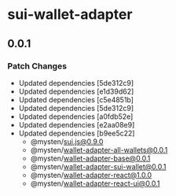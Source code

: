 # sui-wallet-adapter

## 0.0.1

### Patch Changes

- Updated dependencies [5de312c9]
- Updated dependencies [e1d39d62]
- Updated dependencies [c5e4851b]
- Updated dependencies [5de312c9]
- Updated dependencies [a0fdb52e]
- Updated dependencies [e2aa08e9]
- Updated dependencies [b9ee5c22]
  - @mysten/sui.js@0.9.0
  - @mysten/wallet-adapter-all-wallets@0.0.1
  - @mysten/wallet-adapter-base@0.0.1
  - @mysten/wallet-adapter-sui-wallet@0.0.1
  - @mysten/wallet-adapter-react@1.0.0
  - @mysten/wallet-adapter-react-ui@0.0.1
